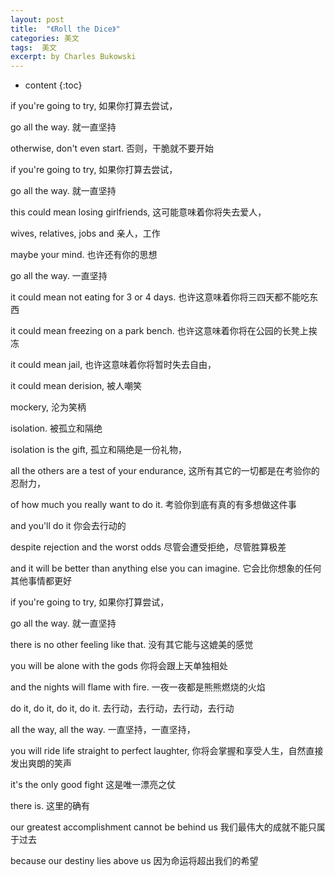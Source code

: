```yaml
---
layout: post
title:  "《Roll the Dice》"
categories: 美文
tags:  美文
excerpt: by Charles Bukowski
---
```


* content
{:toc}

if you're going to try, 如果你打算去尝试，

go all the way. 就一直坚持

otherwise, don't even start. 否则，干脆就不要开始

if you're going to try, 如果你打算去尝试，

go all the way. 就一直坚持

this could mean losing girlfriends, 这可能意味着你将失去爱人，

wives, relatives, jobs and 亲人，工作

maybe your mind. 也许还有你的思想

go all the way. 一直坚持

it could mean not eating for 3 or 4 days. 也许这意味着你将三四天都不能吃东西

it could mean freezing on a park bench. 也许这意味着你将在公园的长凳上挨冻

it could mean jail, 也许这意味着你将暂时失去自由，

it could mean derision, 被人嘲笑

mockery, 沦为笑柄

isolation. 被孤立和隔绝

isolation is the gift, 孤立和隔绝是一份礼物，

all the others are a test of your endurance, 这所有其它的一切都是在考验你的忍耐力，

of how much you really want to do it. 考验你到底有真的有多想做这件事

and you'll do it 你会去行动的

despite rejection and the worst odds 尽管会遭受拒绝，尽管胜算极差

and it will be better than anything else you can imagine. 它会比你想象的任何其他事情都更好

if you're going to try, 如果你打算尝试，

go all the way. 就一直坚持

there is no other feeling like that. 没有其它能与这媲美的感觉

you will be alone with the gods 你将会跟上天单独相处

and the nights will flame with fire. 一夜一夜都是熊熊燃烧的火焰

do it, do it, do it, do it. 去行动，去行动，去行动，去行动

all the way, all the way. 一直坚持，一直坚持，

you will ride life straight to perfect laughter, 你将会掌握和享受人生，自然直接发出爽朗的笑声

it's the only good fight 这是唯一漂亮之仗

there is. 这里的确有

our greatest accomplishment cannot be behind us 我们最伟大的成就不能只属于过去

because our destiny lies above us 因为命运将超出我们的希望


